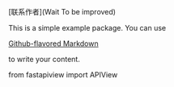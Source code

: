 [联系作者](Wait To be improved)

This is a simple example package. You can use

[Github-flavored Markdown](https://guides.github.com/features/mastering-markdown/)

to write your content.


from fastapiview import APIView




